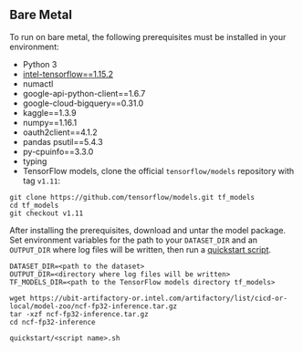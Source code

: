 <!--- 50. Bare Metal -->
## Bare Metal

To run on bare metal, the following prerequisites must be installed in your environment:
* Python 3
* [intel-tensorflow==1.15.2](https://pypi.org/project/intel-tensorflow/)
* numactl
* google-api-python-client==1.6.7
* google-cloud-bigquery==0.31.0
* kaggle==1.3.9
* numpy==1.16.1
* oauth2client==4.1.2
* pandas psutil==5.4.3
* py-cpuinfo==3.3.0
* typing
* TensorFlow models, clone the official `tensorflow/models` repository with  tag `v1.11`:
```
git clone https://github.com/tensorflow/models.git tf_models
cd tf_models
git checkout v1.11
```

After installing the prerequisites, download and untar the model package.
Set environment variables for the path to your `DATASET_DIR` and an
`OUTPUT_DIR` where log files will be written, then run a 
[quickstart script](#quick-start-scripts).

```
DATASET_DIR=<path to the dataset>
OUTPUT_DIR=<directory where log files will be written>
TF_MODELS_DIR=<path to the TensorFlow models directory tf_models>

wget https://ubit-artifactory-or.intel.com/artifactory/list/cicd-or-local/model-zoo/ncf-fp32-inference.tar.gz
tar -xzf ncf-fp32-inference.tar.gz
cd ncf-fp32-inference

quickstart/<script name>.sh
```
